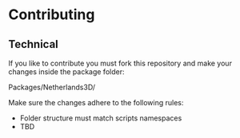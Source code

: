 # Contributing

## Technical
If you like to contribute you must fork this repository and make your changes inside the package folder:

Packages/Netherlands3D/

Make sure the changes adhere to the following rules:

- Folder structure must match scripts namespaces
- TBD
